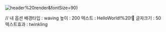 ![header](https://capsule-render.vercel.app/api?type=waving&color=auto&height=200&section=header&text="Hello,\I'm\Yejin:)%20render&fontSize=90)

// 내 옵션
배경타입 : waving
높이 : 200
텍스트 : HelloWorld!%20!🥳
글자크기 : 50
텍스트효과 : twinkling
<!--
**kimye702/kimye702** is a ✨ _special_ ✨ repository because its `README.md` (this file) appears on your GitHub profile.

Here are some ideas to get you started:

- 🔭 I’m currently working on ...
- 🌱 I’m currently learning ...
- 👯 I’m looking to collaborate on ...
- 🤔 I’m looking for help with ...
- 💬 Ask me about ...
- 📫 How to reach me: ...
- 😄 Pronouns: ...
- ⚡ Fun fact: ...
-->
